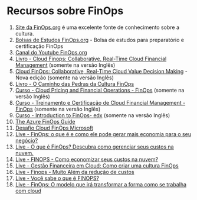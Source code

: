<!DOCTYPE html>
<html>
<head>
	<title></title>
</head>
<body>
	<h1>Recursos sobre FinOps</h1>
	<ol>
		<li><a href="https://lnkd.in/dNiyU8nE">Site da FinOps.org</a> é uma excelente fonte de conhecimento sobre a cultura.</li>
		<li><a href="https://lnkd.in/d-fjhZUS">Bolsas de Estudos FinOps.org</a> - Bolsa de estudos para preparatório e certificação FinOps</li>
		<li><a href="https://lnkd.in/dBVZJHFH">Canal do Youtube FinOps.org</a></li>
		<li><a href="https://lnkd.in/dZX4sF3s">Livro - Cloud Finops: Collaborative, Real-Time Cloud Financial Management</a> (somente na versão Inglês)</li>
		<li><a href="https://lnkd.in/dUT7sdjv">Cloud FinOps: Collaborative, Real-Time Cloud Value Decision Making</a> - Nova edição (somente na versão Inglês)</li>
		<li><a href="https://lnkd.in/ds26fqrd">Livro - O Caminho das Pedras da Cultura FinOps</a></li>
		<li><a href="https://lnkd.in/dHkp552q">Curso - Cloud Pricing and Financial Operations - FinOps</a> (somente na versão Inglês)</li>
		<li><a href="https://lnkd.in/dyiqWsgh">Curso - Treinamento e Certificação de Cloud Financial Management - FinOps</a> (somente na versão Inglês)</li>
		<li><a href="https://lnkd.in/dccZFRih">Curso - Introduction to FinOps- edx</a> (somente na versão Inglês)</li>
		<li><a href="https://lnkd.in/dp53SQsP">The Azure FinOps Guide</a></li>
		<li><a href="https://lnkd.in/dB-3NYZD">Desafio Cloud FinOps Microsoft</a></li>
		<li><a href="https://lnkd.in/dNss_Zud">Live - FinOps: o que é e como ele pode gerar mais economia para o seu negócio?</a></li>
		<li><a href="https://lnkd.in/dE3k3tqr">Live - O que é FinOps? Descubra como gerenciar seus custos na nuvem.</a></li>
		<li><a href="https://lnkd.in/dVXiM33t">Live - FINOPS - Como economizar seus custos na nuvem?</a></li>
		<li><a href="https://lnkd.in/d5wAr7TR">Live - Gestão Financeira em Cloud: Como criar uma cultura FinOps</a></li>
		<li><a href="https://lnkd.in/dbzUiknG">Live - Finops - Muito Além da redução de custos</a></li>
		<li><a href="https://lnkd.in/dqANP8kV">Live - Você sabe o que é FINOPS?</a></li>
		<li><a href="https://lnkd.in/dj-QDbPY">Live - FinOps: O modelo que irá transformar a forma como se trabalha com cloud</a></li>  
